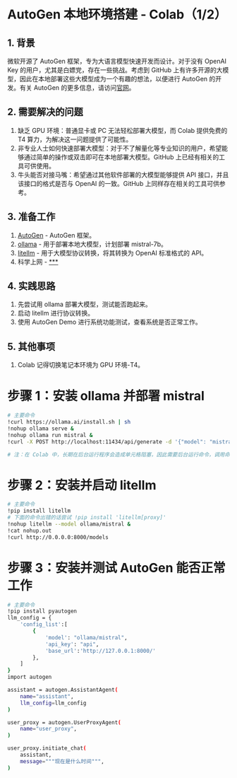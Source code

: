 # AutoGen 本地环境搭建 - Colab（1/2）

## 1. 背景

微软开源了 AutoGen 框架，专为大语言模型快速开发而设计。对于没有 OpenAI Key 的用户，尤其是白嫖党，存在一些挑战。考虑到 GitHub 上有许多开源的大模型，因此在本地部署这些大模型成为一个有趣的想法，以便进行 AutoGen 的开发。有关 AutoGen 的更多信息，请访问[官网](https://microsoft.github.io/autogen/)。

## 2. 需要解决的问题

1. 缺乏 GPU 环境：普通显卡或 PC 无法轻松部署大模型，而 Colab 提供免费的 T4 算力，为解决这一问题提供了可能性。
2. 非专业人士如何快速部署大模型：对于不了解量化等专业知识的用户，希望能够通过简单的操作或双击即可在本地部署大模型。GitHub 上已经有相关的工具可供使用。
3. 牛头能否对接马嘴：希望通过其他软件部署的大模型能够提供 API 接口，并且该接口的格式是否与 OpenAI 的一致。GitHub 上同样存在相关的工具可供参考。

## 3. 准备工作

1. [AutoGen](https://microsoft.github.io/autogen/) - AutoGen 框架。
2. [ollama](https://ollama.ai/) - 用于部署本地大模型，计划部署 mistral-7b。
3. [litellm](https://docs.litellm.ai/docs/) - 用于大模型协议转换，将其转换为 OpenAI 标准格式的 API。
4. 科学上网 - [***](https://github.com)

## 4. 实践思路

1. 先尝试用 ollama 部署大模型，测试能否跑起来。
2. 启动 litellm 进行协议转换。
3. 使用 AutoGen Demo 进行系统功能测试，查看系统是否正常工作。

## 5. 其他事项

1. Colab 记得切换笔记本环境为 GPU 环境-T4。

# 步骤 1：安装 ollama 并部署 mistral

```bash
# 主要命令
!curl https://ollama.ai/install.sh | sh
!nohup ollama serve &
!nohup ollama run mistral &
!curl -X POST http://localhost:11434/api/generate -d '{"model": "mistral","prompt":"Here is a story about llamas eating grass"}'

# 注：在 Colab 中，长期在后台运行程序会造成单元格阻塞，因此需要后台运行命令，调用命令时，使用如下方式 !nohup {cmd} &  ,查看命令的输出话用 !cat nohup.out
```

# 步骤 2：安装并启动 litellm

```bash
# 主要命令
!pip install litellm
# 下面的命令出错的话尝试 !pip install 'litellm[proxy]'
!nohup litellm --model ollama/mistral &
!cat nohup.out
!curl http://0.0.0.0:8000/models
```

# 步骤 3：安装并测试 AutoGen 能否正常工作

```bash
# 主要命令
!pip install pyautogen
llm_config = {
    'config_list':[
        {
            'model': "ollama/mistral",
            'api_key': "api",
            'base_url':'http://127.0.0.1:8000/'
        },
    ]
}
import autogen

assistant = autogen.AssistantAgent(
    name="assistant",
    llm_config=llm_config
)

user_proxy = autogen.UserProxyAgent(
    name="user_proxy",
)

user_proxy.initiate_chat(
    assistant,
    message="""现在是什么时间""",
)
```
